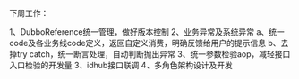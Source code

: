 下周工作：

1、DubboReference统一管理，做好版本控制
2、业务异常及系统异常
  a、统一code及各业务线code定义，返回自定义消费，明确反馈给用户的提示信息
  b、去掉try catch，统一断言处理，自动判断抛出异常
3、统一参数检验aop，减轻接口入口检验的开发量
3、idhub接口联调
4、多角色架构设计及开发